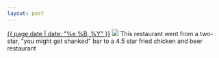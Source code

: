 ```yaml
---
layout: post
---
```


<p>
  <time><a href="/504">{{ page.date | date: "%e %B, %Y" }}</a></time>
  <a href="/504"><img src="{{ site.assets_url }}/504.jpg"/></a>
  <span>This restaurant went from a two-star, "you might get shanked" bar to a 4.5 star fried chicken and beer restaurant</span>
</p>

